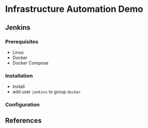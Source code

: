 # Infrastructure Automation Demo

## Jenkins

### Prerequisites

- Linux
- Docker
- Docker Compose

### Installation

- Install
- add user `jenkins` to group `docker`

### Configuration

## References
